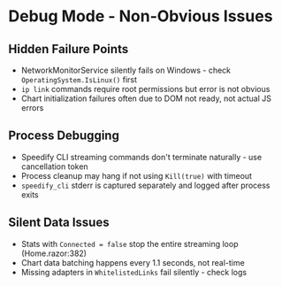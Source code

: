 # Debug Mode - Non-Obvious Issues

## Hidden Failure Points
- NetworkMonitorService silently fails on Windows - check `OperatingSystem.IsLinux()` first
- `ip link` commands require root permissions but error is not obvious
- Chart initialization failures often due to DOM not ready, not actual JS errors

## Process Debugging
- Speedify CLI streaming commands don't terminate naturally - use cancellation token
- Process cleanup may hang if not using `Kill(true)` with timeout
- `speedify_cli` stderr is captured separately and logged after process exits

## Silent Data Issues
- Stats with `Connected = false` stop the entire streaming loop (Home.razor:382)
- Chart data batching happens every 1.1 seconds, not real-time
- Missing adapters in `WhitelistedLinks` fail silently - check logs
